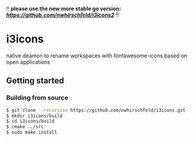:bangbang: **please use the new more stable go version: _https://github.com/nwhirschfeld/i3icons2_** :bangbang:

# i3icons
native deamon to rename workspaces with fontawesome-icons based on open applications


## Getting started

### Building from source

  ~~~ sh
  $ git clone --recursive https://github.com/nwhirschfeld/i3icons.git 
  $ mkdir i3icons/build
  $ cd i3icons/build
  $ cmake ../src
  $ sudo make install
  ~~~
